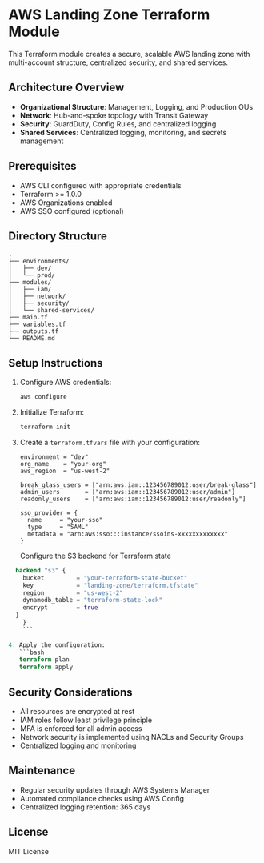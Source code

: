 # AWS Landing Zone Terraform Module

This Terraform module creates a secure, scalable AWS landing zone with multi-account structure, centralized security, and shared services.

## Architecture Overview

- **Organizational Structure**: Management, Logging, and Production OUs
- **Network**: Hub-and-spoke topology with Transit Gateway
- **Security**: GuardDuty, Config Rules, and centralized logging
- **Shared Services**: Centralized logging, monitoring, and secrets management

## Prerequisites

- AWS CLI configured with appropriate credentials
- Terraform >= 1.0.0
- AWS Organizations enabled
- AWS SSO configured (optional)

## Directory Structure

```
.
├── environments/
│   ├── dev/
│   └── prod/
├── modules/
│   ├── iam/
│   ├── network/
│   ├── security/
│   └── shared-services/
├── main.tf
├── variables.tf
├── outputs.tf
└── README.md
```

## Setup Instructions

1. Configure AWS credentials:
   ```bash
   aws configure
   ```

2. Initialize Terraform:
   ```bash
   terraform init
   ```

3. Create a `terraform.tfvars` file with your configuration:
   ```hcl
   environment = "dev"
   org_name    = "your-org"
   aws_region  = "us-west-2"

   break_glass_users = ["arn:aws:iam::123456789012:user/break-glass"]
   admin_users       = ["arn:aws:iam::123456789012:user/admin"]
   readonly_users    = ["arn:aws:iam::123456789012:user/readonly"]

   sso_provider = {
     name     = "your-sso"
     type     = "SAML"
     metadata = "arn:aws:sso:::instance/ssoins-xxxxxxxxxxxxx"
   }
   ```
    Configure the S3 backend for Terraform state
     

``` Terraform {
  backend "s3" {
    bucket         = "your-terraform-state-bucket"
    key            = "landing-zone/terraform.tfstate"
    region         = "us-west-2"
    dynamodb_table = "terraform-state-lock"
    encrypt        = true
  }
    }
    ```
 
4. Apply the configuration:
   ```bash
   terraform plan
   terraform apply
   ```

## Security Considerations

- All resources are encrypted at rest
- IAM roles follow least privilege principle
- MFA is enforced for all admin access
- Network security is implemented using NACLs and Security Groups
- Centralized logging and monitoring

## Maintenance

- Regular security updates through AWS Systems Manager
- Automated compliance checks using AWS Config
- Centralized logging retention: 365 days

## License

MIT License

